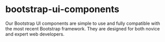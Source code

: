 # bootstrap-ui-components
Our Bootstrap UI components are simple to use and fully compatible with the most recent Bootstrap framework. They are designed for both novice and expert web developers. 
